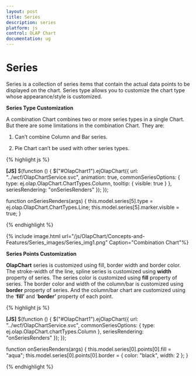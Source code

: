 ```yaml
---
layout: post
title: Series
description: series
platform: js
control: OLAP Chart
documentation: ug
---
```


# Series

Series is a collection of series items that contain the actual data points to be displayed on the chart. Series type allows you to customize the chart type whose appearance/style is customized.

**Series Type Customization**

A combination Chart combines two or more series types in a single Chart. But there are some limitations in the combination Chart. They are:

1. Can’t combine Column and Bar series.

2. Pie Chart can’t be used with other series types.



{% highlight js %}

**[JS]** 
$(function () {
    $("#OlapChart1").ejOlapChart({
        url: "../wcf/OlapChartService.svc", animation: true, commonSeriesOptions: {
            type: ej.olap.OlapChart.ChartTypes.Column, tooltip: { visible: true }
        },
        seriesRendering: "onSeriesRenders"
    });
});

function onSeriesRenders(args) {
    this.model.series[5].type = ej.olap.OlapChart.ChartTypes.Line;
    this.model.series[5].marker.visible = true;
}


{% endhighlight %}



{% include image.html url="/js/OlapChart/Concepts-and-Features/Series_images/Series_img1.png" Caption="Combination Chart"%}

**Series Points Customization**

**OlapChart** series is customized using fill, border width and border color. The stroke-width of the line, spline series is customized using **width** property of series.  The series color is customized using **fill** property of series. The border color and width of the column/bar is customized using **border** property of series. And the column/bar chart are customized using the ‘**fill’** and ‘**border’** property of each point.

{% highlight js %}

**[JS]** 
$(function () {
    $("#OlapChart1").ejOlapChart({
        url: "../wcf/OlapChartService.svc",
        commonSeriesOptions: { type: ej.olap.OlapChart.chartTypes.Column },
        seriesRendering: "onSeriesRenders"
    });
});

function onSeriesRenders(args) {
    this.model.series[0].points[0].fill = "aqua";
    this.model.series[0].points[0].border = { color: "black", width: 2 };
}


{% endhighlight %}



